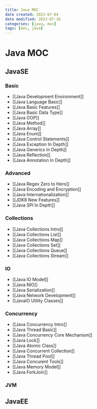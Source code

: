 ```yaml
---
title: Java MOC
date created: 2023-07-04
date modified: 2023-07-18
categories: [java, moc]
tags: [moc, java]
---
```


# Java MOC

## JavaSE

### Basic

- [[Java Development Environment]]
- [[Java Language Basic]]
- [[Java Basic Features]]
- [[Java Basic Data Type]]
- [[Java OOP]]
- [[Java Method]]
- [[Java Array]]
- [[Java Enum]]
- [[Java Control Statements]]
- [[Java Exception In Depth]]
- [[Java Generics In Depth]]
- [[Java Reflection]]
- [[Java Annotation In Depth]]

### Advanced

- [[Java Regex Zero to Hero]]
- [[Java Encoding and Encryption]]
- [[Java Internationalization]]
- [[JDK8 New Features]]
- [[Java SPI In Depth]]

### Collections

- [[Java Collections Intro]]
- [[Java Collections List]]
- [[Java Collections Map]]
- [[Java Collections Set]]
- [[Java Collections Queue]]
- [[Java Collections Stream]]

### IO

- [[Java IO Model]]
- [[Java NIO]]
- [[Java Serialization]]
- [[Java Network Development]]
- [[JavaIO Utility Classes]]

### Concurrency

- [[Java Concurrency Intro]]
- [[Java Thread Basic]]
- [[Java Concurrency Core Mechanism]]
- [[Java Lock]]
- [[Java Atomic Class]]
- [[Java Concurrent Collection]]
- [[Java Thread Pool]]
- [[Java Concurent Tools]]
- [[Java Memory Model]]
- [[Java ForkJoin]]

### JVM

## JavaEE

